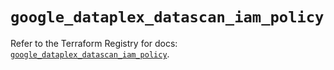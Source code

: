 # `google_dataplex_datascan_iam_policy`

Refer to the Terraform Registry for docs: [`google_dataplex_datascan_iam_policy`](https://registry.terraform.io/providers/hashicorp/google-beta/6.45.0/docs/resources/google_dataplex_datascan_iam_policy).

